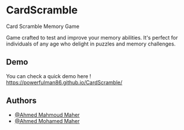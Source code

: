 # CardScramble

Card Scramble Memory Game

Game crafted to test and improve your memory abilities. It's perfect for individuals of any age who delight in puzzles and memory challenges.


## Demo
You can check a quick demo here !
https://powerfulman86.github.io/CardScramble/

## Authors

- [@Ahmed Mahmoud Maher](https://www.github.com/powerfulman86)
- [@Ahmed Mohamed Maher](https://github.com/ahmedmahersayed)
